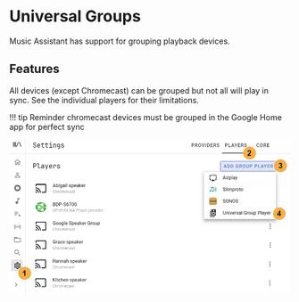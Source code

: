# Universal Groups

Music Assistant has support for grouping playback devices. 

## Features

All devices (except Chromecast) can be grouped but not all will play in sync. See the individual players for their limitations.

!!! tip
    Reminder chromecast devices must be grouped in the Google Home app for perfect sync

![image](../assets/screenshots/universal-group.png)
